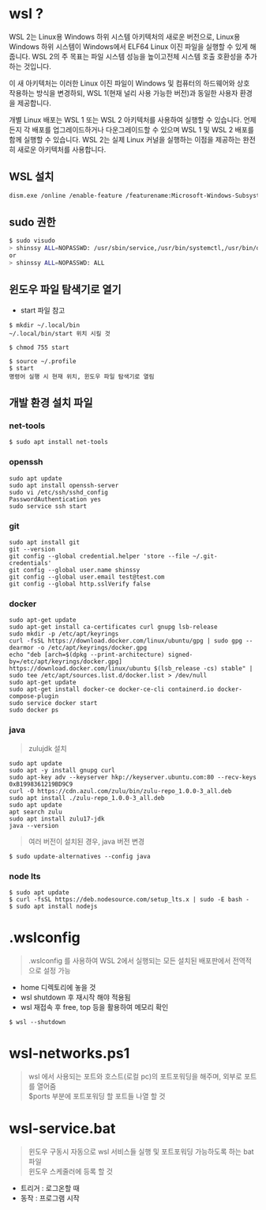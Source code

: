 # wsl ?

WSL 2는 Linux용 Windows 하위 시스템 아키텍처의 새로운 버전으로, Linux용 Windows 하위 시스템이 Windows에서 ELF64 Linux 이진 파일을 실행할 수 있게 해줍니다. WSL 2의 주 목표는 파일 시스템 성능을 높이고전체 시스템 호출 호환성을 추가하는 것입니다.

이 새 아키텍처는 이러한 Linux 이진 파일이 Windows 및 컴퓨터의 하드웨어와 상호 작용하는 방식을 변경하되, WSL 1(현재 널리 사용 가능한 버전)과 동일한 사용자 환경을 제공합니다.

개별 Linux 배포는 WSL 1 또는 WSL 2 아키텍처를 사용하여 실행할 수 있습니다. 언제든지 각 배포를 업그레이드하거나 다운그레이드할 수 있으며 WSL 1 및 WSL 2 배포를 함께 실행할 수 있습니다. WSL 2는 실제 Linux 커널을 실행하는 이점을 제공하는 완전히 새로운 아키텍처를 사용합니다.

## WSL 설치
```bash
dism.exe /online /enable-feature /featurename:Microsoft-Windows-Subsystem-Linux /all /norestart
```

## sudo 권한

```bash
$ sudo visudo
> shinssy ALL=NOPASSWD: /usr/sbin/service,/usr/bin/systemctl,/usr/bin/docker
or
> shinssy ALL=NOPASSWD: ALL
```

## 윈도우 파일 탐색기로 열기

- start 파일 참고

```console
$ mkdir ~/.local/bin
~/.local/bin/start 위치 시킬 것

$ chmod 755 start

$ source ~/.profile
$ start
명령어 실행 시 현재 위치, 윈도우 파일 탐색기로 열림
```

## 개발 환경 설치 파일

### net-tools

```console
$ sudo apt install net-tools
```

### openssh

```console
sudo apt update
sudo apt install openssh-server
sudo vi /etc/ssh/sshd_config
PasswordAuthentication yes
sudo service ssh start
```

### git

```console
sudo apt install git
git --version
git config --global credential.helper 'store --file ~/.git-credentials'
git config --global user.name shinssy
git config --global user.email test@test.com
git config --global http.sslVerify false
```

### docker

```console
sudo apt-get update
sudo apt-get install ca-certificates curl gnupg lsb-release
sudo mkdir -p /etc/apt/keyrings
curl -fsSL https://download.docker.com/linux/ubuntu/gpg | sudo gpg --dearmor -o /etc/apt/keyrings/docker.gpg
echo "deb [arch=$(dpkg --print-architecture) signed-by=/etc/apt/keyrings/docker.gpg] https://download.docker.com/linux/ubuntu $(lsb_release -cs) stable" | sudo tee /etc/apt/sources.list.d/docker.list > /dev/null
sudo apt-get update
sudo apt-get install docker-ce docker-ce-cli containerd.io docker-compose-plugin
sudo service docker start
sudo docker ps
```

### java

> zulujdk 설치

```console
sudo apt update
sudo apt -y install gnupg curl
sudo apt-key adv --keyserver hkp://keyserver.ubuntu.com:80 --recv-keys 0xB1998361219BD9C9
curl -O https://cdn.azul.com/zulu/bin/zulu-repo_1.0.0-3_all.deb
sudo apt install ./zulu-repo_1.0.0-3_all.deb
sudo apt update
apt search zulu
sudo apt install zulu17-jdk
java --version
```

> 여러 버전이 설치된 경우, java 버전 변경

```console
$ sudo update-alternatives --config java
```

### node lts

```console
$ sudo apt update
$ curl -fsSL https://deb.nodesource.com/setup_lts.x | sudo -E bash -
$ sudo apt install nodejs
```

# .wslconfig

> .wslconfig 를 사용하여 WSL 2에서 실행되는 모든 설치된 배포판에서 전역적으로 설정 가능

- home 디렉토리에 놓을 것
- wsl shutdown 후 재시작 해야 적용됨
- wsl 재접속 후 free, top 등을 활용하여 메모리 확인

```console
$ wsl --shutdown
```

# wsl-networks.ps1

> wsl 에서 사용되는 포트와 호스트(로컬 pc)의 포트포워딩을 해주며, 외부로 포트를 열어줌  
> $ports 부분에 포트포워딩 할 포트들 나열 할 것

# wsl-service.bat

> 윈도우 구동시 자동으로 wsl 서비스들 실행 및 포트포워딩 가능하도록 하는 bat 파일  
> 윈도우 스케줄러에 등록 할 것

- 트리거 : 로그온할 때
- 동작 : 프로그램 시작
